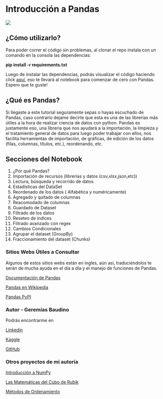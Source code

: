 # Introducción a Pandas

![](https://external-content.duckduckgo.com/iu/?u=https%3A%2F%2Ftse1.mm.bing.net%2Fth%3Fid%3DOIP.j3ojBUncGWHZplq6wUHVXgHaEo%26pid%3DApi&f=1)

## ¿Cómo utilizarlo?
Para poder correr el código sin problemas, al clonar el repo instala con un comando en la consola las dependencias: 

**pip install -r requirements.txt**

Luego de instalar las dependencias, podrás visualizar el código haciendo click [aquí](https://github.com/GBaudino/IntroduccionPandas/blob/master/IntroduccionPandas.ipynb), eso te llevará al notebook para comenzar de cero con Pandas. Espero que te guste!

## ¿Qué es Pandas?

Si llegaste a este tutorial seguramente sepas o hayas escuchado de Pandas, caso contrario dejame decirte que esta es una de las librerías más útiles a la hora de realizar ciencia de datos con python.  Pandas es justamente eso, una librería que nos ayudará a la importación, la limpieza y el tratamiento general de datos para luego poder trabajar con ellos, nos facilita herramientas de importación, de gráficas, de edición de los datos (filas, columnas, títulos, etc.), reordenando, etc.

## Secciones del Notebook

1. ¿Por qué Pandas?
2. Importación de recursos (librerías y datos (csv,xlsx,json,etc))
3. Lectura, búsqueda y recorrido de datos
4. Estadísticas del DataSet
5. Reordenado de los datos ( Alfabética y numéricamente)
6. Agregado y quitado de columnas
7. Reacomodado de columnas
8. Guardado de Dataset
9. Filtrado de los datos
10. Reseteo de indices
11. Filtrado avanzado con regex
12. Cambios Condicionales
13. Agrupar el dataset (GroupBy)
14. Fraccionamiento del dataset (Chunks)

### Sitios Webs Útiles a Consultar

Algunos de estos sitios webs están en ingles, aún así, traduciéndolos te serán de mucha ayuda en el día a día y el manejo de funciones de Pandas.

[Documentación de Pandas](https://pandas.pydata.org/pandas-docs/stable/)

[Pandas en Wikipedia](https://en.wikipedia.org/wiki/Pandas_%28software%29)

[Pandas PyPI](https://pypi.org/project/pandas/)

### Autor - Geremías Baudino

Podrás encontrarme en

[Linkedin](https://linkedin.com/in/geremiasbaudino)

[Kaggle](https://www.kaggle.com/geremiasbaudino)

[GitHub](https://github.com/GBaudino)

### Otros proyectos de mi autoría

[Introducción a NumPy](https://github.com/GBaudino/IntroduccionNumpy)

[Las Matemáticas del Cubo de Rubik](https://www.notion.so/El-cubo-de-Rubik-y-su-matem-tica-891419faa9cd40a7a5e58bc6e24bcb03)

[Métodos de Ordenamiento](https://github.com/GBaudino/MetodosDeOrdenamiento)